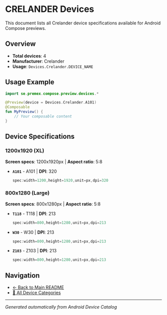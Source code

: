 # CRELANDER Devices

This document lists all Crelander device specifications available for Android Compose previews.

## Overview

- **Total devices**: 4
- **Manufacturer**: Crelander
- **Usage**: `Devices.Crelander.DEVICE_NAME`

## Usage Example

```kotlin
import se.premex.compose.preview.devices.*

@Preview(device = Devices.Crelander.A101)
@Composable
fun MyPreview() {
    // Your composable content
}
```

## Device Specifications

### 1200x1920 (XL)

**Screen specs**: 1200x1920px | **Aspect ratio**: 5:8

- **`A101`** - A101 | **DPI**: 320
  ```kotlin
  spec:width=1200,height=1920,unit=px,dpi=320
  ```

### 800x1280 (Large)

**Screen specs**: 800x1280px | **Aspect ratio**: 5:8

- **`T118`** - T118 | **DPI**: 213
  ```kotlin
  spec:width=800,height=1280,unit=px,dpi=213
  ```

- **`W30`** - W30 | **DPI**: 213
  ```kotlin
  spec:width=800,height=1280,unit=px,dpi=213
  ```

- **`Z103`** - Z103 | **DPI**: 213
  ```kotlin
  spec:width=800,height=1280,unit=px,dpi=213
  ```

## Navigation

- [← Back to Main README](../../README.md)
- [📱 All Device Categories](../README.md)

---
*Generated automatically from Android Device Catalog*

